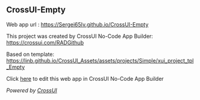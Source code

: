 ## CrossUI-Empty
Web app url : https://Sergei65Iv.github.io/CrossUI-Empty

This project was created by CrossUI No-Code App Builder: https://crossui.com/RADGithub

Based on template: https://linb.github.io/CrossUI_Assets/assets/projects/Simple/xui_project_tpl_Empty

Click [here](https://crossui.com/RADGithub/#!from=github&owner=Sergei65Iv&repo=CrossUI-Empty) to edit this web app in CrossUI No-Code App Builder

<i>Powered by [CrossUI](https://crossui.com)</i>
